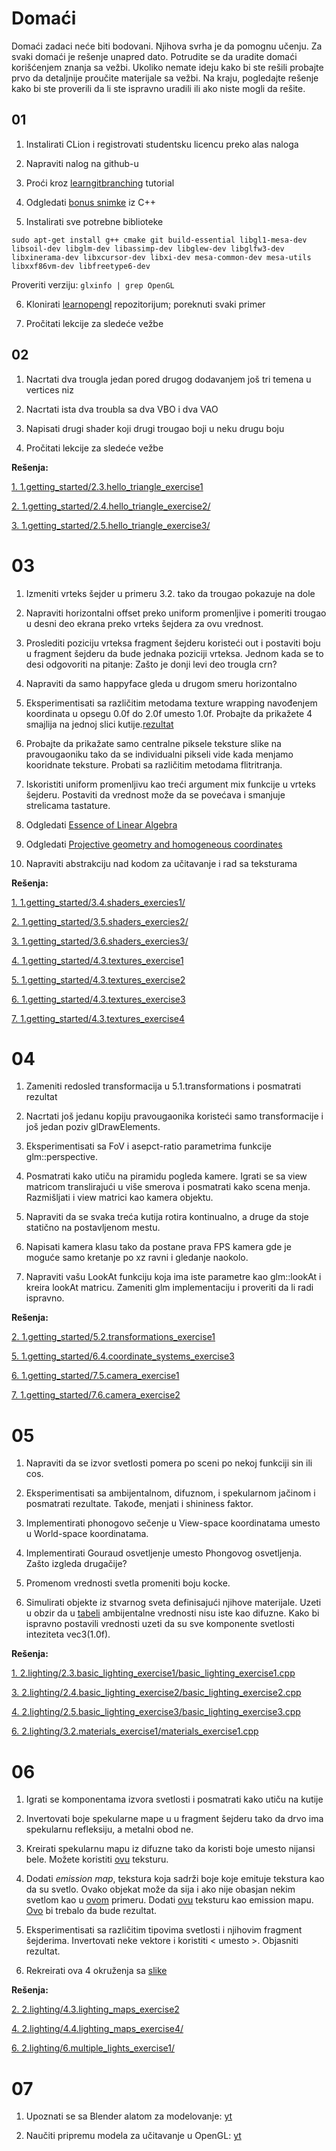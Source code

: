 # Domaći
Domaći zadaci neće biti bodovani. Njihova svrha je da pomognu učenju.
Za svaki domaći je rešenje unapred dato. Potrudite se da uradite domaći korišćenjem znanja
sa vežbi. Ukoliko nemate ideju kako bi ste rešili probajte prvo da detaljnije proučite materijale sa vežbi.
Na kraju, pogledajte rešenje kako bi ste proverili da li ste ispravno uradili ili ako niste mogli da rešite.


## 01
1. Instalirati CLion i registrovati studentsku licencu preko alas naloga

2. Napraviti nalog na github-u

3. Proći kroz [learngitbranching](https://learngitbranching.js.org/) tutorial

4. Odgledati [bonus snimke](https://www.youtube.com/playlist?list=PLD-fbfqEboxwg1LG1K8emMmPPEWGcfRcT) iz C++

5. Instalirati sve potrebne biblioteke

`sudo apt-get install g++ cmake git build-essential libgl1-mesa-dev libsoil-dev libglm-dev libassimp-dev libglew-dev libglfw3-dev libxinerama-dev libxcursor-dev libxi-dev mesa-common-dev mesa-utils libxxf86vm-dev libfreetype6-dev`
    
 Proveriti verziju: `glxinfo | grep OpenGL`
    
6. Klonirati [learnopengl](https://github.com/matf-racunarska-grafika/LearnOpenGL) repozitorijum; poreknuti svaki primer

7. Pročitati lekcije za sledeće vežbe

## 02
1. Nacrtati dva trougla jedan pored drugog dodavanjem još tri temena u vertices niz

2. Nacrtati ista dva troubla sa dva VBO i dva VAO

3. Napisati drugi shader koji drugi trougao boji u neku drugu boju

4. Pročitati lekcije za sledeće vežbe

**Rešenja:**

[1. 1.getting_started/2.3.hello_triangle_exercise1](https://github.com/matf-racunarska-grafika/LearnOpenGL/tree/master/src/1.getting_started/2.3.hello_triangle_exercise1)

[2. 1.getting_started/2.4.hello_triangle_exercise2/](https://github.com/matf-racunarska-grafika/LearnOpenGL/tree/master/src/1.getting_started/2.4.hello_triangle_exercise2/)

[3. 1.getting_started/2.5.hello_triangle_exercise3/](https://github.com/matf-racunarska-grafika/LearnOpenGL/tree/master/src/1.getting_started/2.5.hello_triangle_exercise3/)

# 03

1. Izmeniti vrteks šejder u primeru 3.2. tako da trougao pokazuje na dole

2. Napraviti horizontalni offset preko uniform promenljive i pomeriti trougao u desni deo ekrana preko vrteks šejdera
za ovu vrednost.

3. Proslediti poziciju vrteksa fragment šejderu koristeći out i postaviti boju
u fragment šejderu da bude jednaka poziciji vrteksa. Jednom kada se to desi
odgovoriti na pitanje: Zašto je donji levi deo trougla crn?

4. Napraviti da samo happyface gleda u drugom smeru horizontalno

5. Eksperimentisati sa različitim metodama texture wrapping navođenjem koordinata u opsegu 0.0f do 2.0f umesto 1.0f. Probajte da prikažete
4 smajlija na jednoj slici kutije.[rezultat](https://learnopengl.com/img/getting-started/textures_exercise2.png)

6. Probajte da prikažate samo centralne piksele teksture slike na pravougaoniku tako da se individualni pikseli vide kada menjamo kooridnate
teksture. Probati sa različitim metodama flitritranja.

7. Iskoristiti uniform promenljivu kao treći argument mix funkcije u vrteks šejderu. Postaviti da vrednost može da se povećava i smanjuje strelicama
tastature.

8. Odgledati [Essence of Linear Algebra](https://www.youtube.com/watch?v=fNk_zzaMoSs&list=PLZHQObOWTQDPD3MizzM2xVFitgF8hE_ab&ab_channel=3Blue1Brown)

9. Odgledati [Projective geometry and homogeneous coordinates](https://www.youtube.com/watch?v=q3turHmOWq4)

10. Napraviti abstrakciju nad kodom za učitavanje i rad sa teksturama 

**Rešenja:**

[1. 1.getting_started/3.4.shaders_exercies1/](https://github.com/matf-racunarska-grafika/LearnOpenGL/tree/master/src/1.getting_started/3.4.shaders_exercies1/)

[2. 1.getting_started/3.5.shaders_exercies2/](https://github.com/matf-racunarska-grafika/LearnOpenGL/tree/master/src/1.getting_started/3.5.shaders_exercies2/)

[3. 1.getting_started/3.6.shaders_exercies3/](https://github.com/matf-racunarska-grafika/LearnOpenGL/tree/master/src/1.getting_started/3.6.shaders_exercies3/)

[4. 1.getting_started/4.3.textures_exercise1](https://github.com/matf-racunarska-grafika/LearnOpenGL/tree/master/src/1.getting_started/4.3.textures_exercise1)

[5. 1.getting_started/4.3.textures_exercise2](https://github.com/matf-racunarska-grafika/LearnOpenGL/tree/master/src/1.getting_started/4.3.textures_exercise2)

[6. 1.getting_started/4.3.textures_exercise3](https://github.com/matf-racunarska-grafika/LearnOpenGL/tree/master/src/1.getting_started/4.3.textures_exercise3)

[7. 1.getting_started/4.3.textures_exercise4](https://github.com/matf-racunarska-grafika/LearnOpenGL/tree/master/src/1.getting_started/4.3.textures_exercise4)

# 04

1. Zameniti redosled transformacija u 5.1.transformations i posmatrati rezultat

2. Nacrtati još jedanu kopiju pravougaonika koristeći samo transformacije i još jedan poziv glDrawElements.

3. Eksperimentisati sa FoV i asepct-ratio parametrima funkcije glm::perspective. 

4. Posmatrati kako utiču na piramidu pogleda kamere. Igrati se sa view matricom translirajući u više smerova i posmatrati kako scena menja. Razmišljati i view matrici kao kamera objektu.

5. Napraviti da se svaka treća kutija rotira kontinualno, a druge da stoje statično na postavljenom mestu.

6. Napisati kamera klasu tako da postane prava FPS kamera gde je moguće samo kretanje po xz ravni i gledanje naokolo.

7. Napraviti vašu LookAt funkciju koja ima iste parametre kao glm::lookAt i kreira lookAt matricu. Zameniti glm implementaciju i proveriti da li radi ispravno.

**Rešenja:**

[2. 1.getting_started/5.2.transformations_exercise1](https://github.com/matf-racunarska-grafika/LearnOpenGL/tree/master/src/1.getting_started/5.2.transformations_exercise1)

[5. 1.getting_started/6.4.coordinate_systems_exercise3](https://github.com/matf-racunarska-grafika/LearnOpenGL/tree/master/src/1.getting_started/6.4.coordinate_systems_exercise3)

[6. 1.getting_started/7.5.camera_exercise1](https://github.com/matf-racunarska-grafika/LearnOpenGL/tree/master/src/1.getting_started/7.5.camera_exercise1)

[7. 1.getting_started/7.6.camera_exercise2](https://github.com/matf-racunarska-grafika/LearnOpenGL/tree/master/src/1.getting_started/7.6.camera_exercise2)

# 05

1. Napraviti da se izvor svetlosti pomera po sceni po nekoj funkciji sin ili cos.

2. Eksperimentisati sa ambijentalnom, difuznom, i spekularnom jačinom i posmatrati rezultate. Takođe, menjati i shininess faktor.

3. Implementirati phonogovo sečenje u View-space koordinatama umesto u World-space koordinatama.

4. Implementirati Gouraud osvetljenje umesto Phongovog osvetljenja. Zašto izgleda drugačije?

5. Promenom vrednosti svetla promeniti boju kocke.

6. Simulirati objekte iz stvarnog sveta definisajući njihove materijale. Uzeti u obzir da u [tabeli](http://devernay.free.fr/cours/opengl/materials.html) 
ambijentalne vrednosti nisu iste kao difuzne. Kako bi ispravno postavili vrednosti uzeti da su sve komponente svetlosti inteziteta vec3(1.0f).

**Rešenja:**

[1. 2.lighting/2.3.basic_lighting_exercise1/basic_lighting_exercise1.cpp](https://github.com/matf-racunarska-grafika/LearnOpenGL/tree/master/src/2.lighting/2.3.basic_lighting_exercise1/)

[3. 2.lighting/2.4.basic_lighting_exercise2/basic_lighting_exercise2.cpp](https://github.com/matf-racunarska-grafika/LearnOpenGL/tree/master/src/2.lighting/2.4.basic_lighting_exercise2/)

[4. 2.lighting/2.5.basic_lighting_exercise3/basic_lighting_exercise3.cpp](https://github.com/matf-racunarska-grafika/LearnOpenGL/tree/master/src/2.lighting/2.5.basic_lighting_exercise3/)

[6. 2.lighting/3.2.materials_exercise1/materials_exercise1.cpp](https://github.com/matf-racunarska-grafika/LearnOpenGL/tree/master/src/2.lighting/3.2.materials_exercise1/)

# 06

1. Igrati se komponentama izvora svetlosti i posmatrati kako utiču na kutije

2. Invertovati boje spekularne mape u u fragment šejderu tako da drvo ima spekularnu refleksiju, a metalni obod ne.

3. Kreirati spekularnu mapu iz difuzne tako da koristi boje umesto nijansi bele. Možete koristiti [ovu](https://learnopengl.com/img/lighting/lighting_maps_specular_color.png) teksturu. 

4. Dodati *emission map*, tekstura koja sadrži boje koje emituje tekstura kao da su svetlo. Ovako
objekat može da sija i ako nije obasjan nekim svetlom kao u [ovom](https://www.tomdalling.com/images/posts/modern-opengl-08/emissive.png) primeru. Dodati [ovu](https://learnopengl.com/img/textures/matrix.jpg) teksturu kao emission mapu. [Ovo](https://learnopengl.com/img/lighting/lighting_maps_exercise4.png) bi trebalo da bude rezultat. 

5. Eksperimentisati sa različitim tipovima svetlosti i njihovim fragment šejderima. Invertovati
neke vektore i koristiti < umesto >. Objasniti rezultat.

6. Rekreirati ova 4 okruženja sa [slike](https://learnopengl.com/img/lighting/multiple_lights_atmospheres.png)

**Rešenja:**

[2. 2.lighting/4.3.lighting_maps_exercise2](https://github.com/matf-racunarska-grafika/LearnOpenGL/tree/master/src/2.lighting/4.3.lighting_maps_exercise2) 

[4. 2.lighting/4.4.lighting_maps_exercise4/](https://github.com/matf-racunarska-grafika/LearnOpenGL/tree/master/src/2.lighting/4.4.lighting_maps_exercise4/lighting_maps_exercise4.cpp)

[6. 2.lighting/6.multiple_lights_exercise1/](https://github.com/matf-racunarska-grafika/LearnOpenGL/tree/master/src/2.lighting/6.multiple_lights_exercise1/multiple_lights_exercise1.cpp)

# 07

1. Upoznati se sa Blender alatom za modelovanje: [yt](https://www.youtube.com/playlist?list=PLn3ukorJv4vs_eSJUQPxBRaDS8PrVmIri)

2. Naučiti pripremu modela za učitavanje u OpenGL: [yt](https://www.youtube.com/watch?v=4DQquG_o-Ac)
